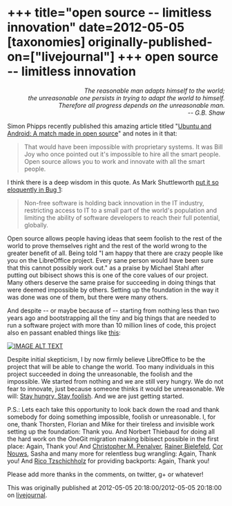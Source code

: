 +++
title="open source -- limitless innovation"
date=2012-05-05
[taxonomies]
originally-published-on=["livejournal"]
+++
open source -- limitless innovation
===================================

<div style="text-align: right;"><em>
The reasonable man adapts himself to the world;</br>
the unreasonable one persists in trying to adapt the world to himself.</br>
Therefore all progress depends on the unreasonable man.</br>
-- G.B. Shaw</br>
</em></div>

Simon Phipps recently published this amazing article titled 
"[Ubuntu and Android: A match made in open source](http://www.infoworld.com/d/open-source-software/ubuntu-and-android-match-made-in-open-source-192287)"
and notes in it that:

> That would have been impossible with proprietary systems. It was Bill Joy who
> once pointed out it's impossible to hire all the smart people. Open source
> allows you to work and innovate with all the smart people.

I think there is a deep wisdom in this quote. As Mark Shuttleworth [put it so
eloquently in Bug 1](https://bugs.launchpad.net/ubuntu/+bug/1):

> Non-free software is holding back innovation in the IT industry, restricting
> access to IT to a small part of the world's population and limiting the ability
> of software developers to reach their full potential, globally.

Open source allows people having ideas that seem foolish to the rest of the
world to prove themselves right and the rest of the world wrong to the greater
benefit of all. Being told "I am happy that there are crazy people like you on
the LibreOffice project. Every sane person would have been sure that this
cannot possibly work out." as a praise by Michael Stahl after putting out
bibisect shows this is one of the core values of our project. Many others
deserve the same praise for succeeding in doing things that were deemed
impossible by others. Setting up the foundation in the way it was done was one
of them, but there were many others.

And despite -- or maybe because of -- starting from nothing less than two years
ago and bootstrapping all the tiny and big things that are needed to run a
software project with more than 10 million lines of code, this project also en
passant enabled things like [this](https://youtu.be/wzc0uMXGFBY):


[![IMAGE ALT TEXT](http://img.youtube.com/vi/wzc0uMXGFBY/0.jpg)](http://www.youtube.com/watch?v=wzc0uMXGFBY "Ubuntu for Android - Two Kinds of Linux On Your Phone")

Despite initial skepticism, I by now firmly believe LibreOffice to be the
project that will be able to change the world. Too many individuals in this
project succeeded in doing the unreasonable, the foolish and the impossible. We
started from nothing and we are still very hungry. We do not fear to innovate,
just because someone thinks it would be unreasonable. We will:
[Stay hungry, Stay foolish](http://www.youtube.com/watch?v=UF8uR6Z6KLc).
And we are just getting started.

P.S.: Lets each take this opportunity to look back down the road and thank
somebody for doing something impossible, foolish or unreasonable. I, for one,
thank Thorsten, Florian and Mike for their tireless and invisible work setting
up the foundation: Thank you. And Norbert Thiebaud for doing all the hard work
on the OneGit migration making bibisect possible in the first place: Again,
Thank you! And [Christopher M. Penalver](https://launchpad.net/~penalvch),
[Rainer Bielefeld](http://rrbd.wordpress.com/),
[Cor Nouws](http://www.nouenoff.nl/), Sasha and
many more for relentless bug wrangling: Again, Thank you! And
[Rico Tzschichholz](https://launchpad.net/~ricotz)
for providing backports: Again, Thank you!

Please add more thanks in the comments, on twitter, g+ or whatever!

This was originally published at 2012-05-05 20:18:00/2012-05-05 20:18:00 on [livejournal](https://sweetshark.livejournal.com/11564.html).
